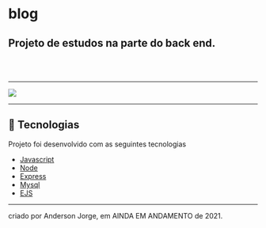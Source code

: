 # blog 
## Projeto de estudos na parte do back end.

<br>
<br>

---
<img src="#" />

---
## 🌟 Tecnologias 

Projeto foi desenvolvido com as seguintes tecnologias

- [Javascript](https://developer.mozilla.org/pt-BR/)
- [Node](https://nodejs.org/en/)
- [Express](https://expressjs.com/pt-br/)
- [Mysql](https://www.mysql.com/)
- [EJS](https://ejs.co/)

---

criado por Anderson Jorge,  em AINDA EM ANDAMENTO de 2021.
